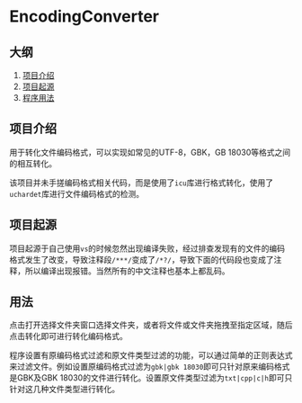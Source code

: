 # EncodingConverter

## 大纲

1. [项目介绍](##项目介绍)
2. [项目起源](项目起源)
3. [程序用法](程序用法)

## 项目介绍

用于转化文件编码格式，可以实现如常见的UTF-8，GBK，GB 18030等格式之间的相互转化。

该项目并未手搓编码格式相关代码，而是使用了`icu`库进行格式转化，使用了`uchardet`库进行文件编码格式的检测。

## 项目起源

项目起源于自己使用`vs`的时候忽然出现编译失败，经过排查发现有的文件的编码格式发生了改变，导致注释段`/***/`变成了`/*?/`，导致下面的代码段也变成了注释，所以编译出现报错。当然所有的中文注释也基本上都乱码。

## 用法

点击打开选择文件夹窗口选择文件夹，或者将文件或文件夹拖拽至指定区域，随后点击转化即可进行转化编码格式。

程序设置有原编码格式过滤和原文件类型过滤的功能，可以通过简单的正则表达式来过滤文件。例如设置原编码格式过滤为`gbk|gbk 18030`即可只针对原来编码格式是GBK及GBK 18030的文件进行转化。设置原文件类型过滤为`txt|cpp|c|h`即可只针对这几种文件类型进行转化。

